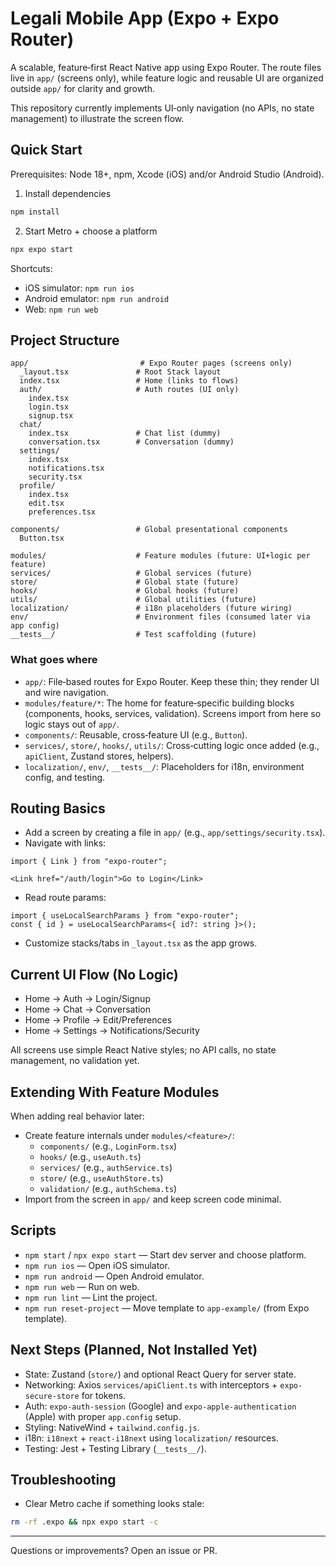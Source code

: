 # Legali Mobile App (Expo + Expo Router)

A scalable, feature‑first React Native app using Expo Router. The route files live in `app/` (screens only), while feature logic and reusable UI are organized outside `app/` for clarity and growth.

This repository currently implements UI‑only navigation (no APIs, no state management) to illustrate the screen flow.

## Quick Start

Prerequisites: Node 18+, npm, Xcode (iOS) and/or Android Studio (Android).

1) Install dependencies

```bash
npm install
```

2) Start Metro + choose a platform

```bash
npx expo start
```

Shortcuts:

- iOS simulator: `npm run ios`
- Android emulator: `npm run android`
- Web: `npm run web`

## Project Structure

```
app/                         # Expo Router pages (screens only)
  _layout.tsx               # Root Stack layout
  index.tsx                 # Home (links to flows)
  auth/                     # Auth routes (UI only)
    index.tsx
    login.tsx
    signup.tsx
  chat/
    index.tsx               # Chat list (dummy)
    conversation.tsx        # Conversation (dummy)
  settings/
    index.tsx
    notifications.tsx
    security.tsx
  profile/
    index.tsx
    edit.tsx
    preferences.tsx

components/                 # Global presentational components
  Button.tsx

modules/                    # Feature modules (future: UI+logic per feature)
services/                   # Global services (future)
store/                      # Global state (future)
hooks/                      # Global hooks (future)
utils/                      # Global utilities (future)
localization/               # i18n placeholders (future wiring)
env/                        # Environment files (consumed later via app config)
__tests__/                  # Test scaffolding (future)
```

### What goes where

- `app/`: File‑based routes for Expo Router. Keep these thin; they render UI and wire navigation.
- `modules/feature/*`: The home for feature‑specific building blocks (components, hooks, services, validation). Screens import from here so logic stays out of `app/`.
- `components/`: Reusable, cross‑feature UI (e.g., `Button`).
- `services/`, `store/`, `hooks/`, `utils/`: Cross‑cutting logic once added (e.g., `apiClient`, Zustand stores, helpers).
- `localization/`, `env/`, `__tests__/`: Placeholders for i18n, environment config, and testing.

## Routing Basics

- Add a screen by creating a file in `app/` (e.g., `app/settings/security.tsx`).
- Navigate with links:

```tsx
import { Link } from "expo-router";

<Link href="/auth/login">Go to Login</Link>
```

- Read route params:

```tsx
import { useLocalSearchParams } from "expo-router";
const { id } = useLocalSearchParams<{ id?: string }>();
```

- Customize stacks/tabs in `_layout.tsx` as the app grows.

## Current UI Flow (No Logic)

- Home → Auth → Login/Signup
- Home → Chat → Conversation
- Home → Profile → Edit/Preferences
- Home → Settings → Notifications/Security

All screens use simple React Native styles; no API calls, no state management, no validation yet.

## Extending With Feature Modules

When adding real behavior later:

- Create feature internals under `modules/<feature>/`:
  - `components/` (e.g., `LoginForm.tsx`)
  - `hooks/` (e.g., `useAuth.ts`)
  - `services/` (e.g., `authService.ts`)
  - `store/` (e.g., `useAuthStore.ts`)
  - `validation/` (e.g., `authSchema.ts`)
- Import from the screen in `app/` and keep screen code minimal.

## Scripts

- `npm start` / `npx expo start` — Start dev server and choose platform.
- `npm run ios` — Open iOS simulator.
- `npm run android` — Open Android emulator.
- `npm run web` — Run on web.
- `npm run lint` — Lint the project.
- `npm run reset-project` — Move template to `app-example/` (from Expo template).

## Next Steps (Planned, Not Installed Yet)

- State: Zustand (`store/`) and optional React Query for server state.
- Networking: Axios `services/apiClient.ts` with interceptors + `expo-secure-store` for tokens.
- Auth: `expo-auth-session` (Google) and `expo-apple-authentication` (Apple) with proper `app.config` setup.
- Styling: NativeWind + `tailwind.config.js`.
- i18n: `i18next` + `react-i18next` using `localization/` resources.
- Testing: Jest + Testing Library (`__tests__/`).

## Troubleshooting

- Clear Metro cache if something looks stale:

```bash
rm -rf .expo && npx expo start -c
```

---

Questions or improvements? Open an issue or PR.

